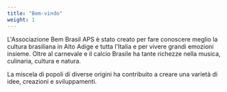 ```yaml
---
title: "Bem-vindo"
weight: 1
---
```


L'Associazione Bem Brasil APS è stato creato per fare conoscere meglio la cultura brasiliana in Alto Adige e tutta l'Italia e per vivere grandi emozioni insieme. Oltre al carnevale e il calcio Brasile ha tante richezze nella musica, culinaria, cultura e natura.

La miscela di popoli di diverse origini ha contribuito a creare una varietà di idee, creazioni e sviluppamenti.
